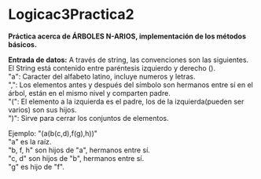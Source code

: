 # Logicac3Practica2
**Práctica acerca de ÁRBOLES N-ARIOS, implementación de los métodos básicos.**


**Entrada de datos:** A través de string, las convenciones son las siguientes.
El String está contenido entre paréntesis izquierdo y derecho ().
 <br>"a": Caracter del alfabeto latino, incluye numeros y letras.
 <br>",": Los elementos antes y después del símbolo son hermanos entre sí en el árbol, están en el mismo nivel y comparten padre.
 <br>"(": El elemento a la izquierda es el padre, los de la izquierda(pueden ser varios) son sus hijos.
 <br>")": Sirve para cerrar los conjuntos de elementos.
 
 Ejemplo: "(a(b(c,d),f(g),h))"
          <br>"a" es la raíz.
          <br>"b, f, h" son hijos de "a", hermanos entre sí.
          <br>"c, d" son hijos de "b", hermanos entre sí.
          <br>"g" es hijo de "f".
